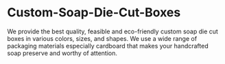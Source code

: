 # Custom-Soap-Die-Cut-Boxes
We provide the best quality, feasible and eco-friendly custom soap die cut boxes in various colors, sizes, and shapes. We use a wide range of packaging materials especially cardboard that makes your handcrafted soap preserve and worthy of attention.

